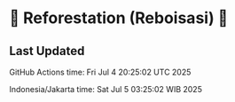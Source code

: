 
# 🌳 Reforestation (Reboisasi) 🌲

## Last Updated

GitHub Actions time: Fri Jul  4 20:25:02 UTC 2025

Indonesia/Jakarta time: Sat Jul  5 03:25:02 WIB 2025

